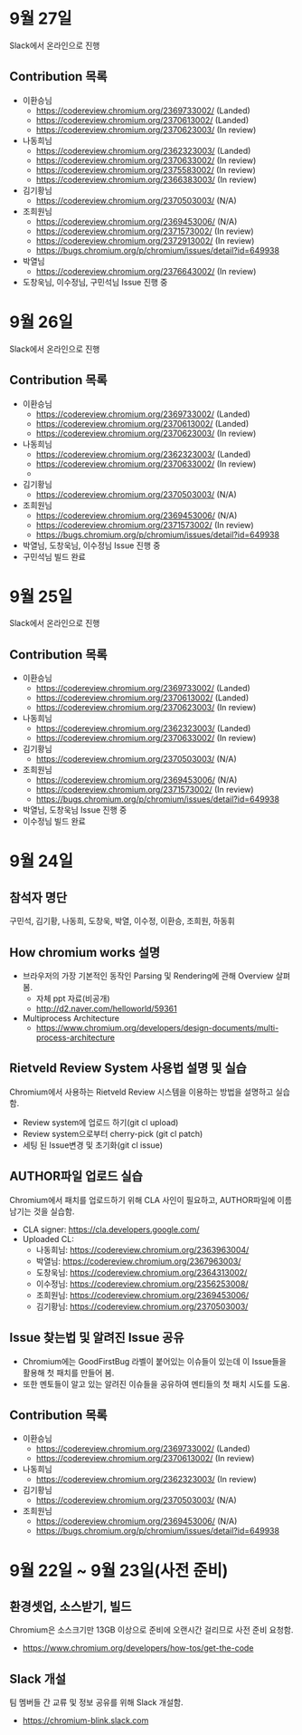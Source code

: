 # 9월 27일
Slack에서 온라인으로 진행
## Contribution 목록
* 이환승님
	- https://codereview.chromium.org/2369733002/ (Landed)
	- https://codereview.chromium.org/2370613002/ (Landed)
	- https://codereview.chromium.org/2370623003/ (In review)
* 나동희님
	- https://codereview.chromium.org/2362323003/ (Landed)
	- https://codereview.chromium.org/2370633002/ (In review)
	- https://codereview.chromium.org/2375583002/ (In review)
	- https://codereview.chromium.org/2366383003/ (In review)
* 김기황님
	- https://codereview.chromium.org/2370503003/ (N/A)
* 조희원님
	- https://codereview.chromium.org/2369453006/ (N/A)
	- https://codereview.chromium.org/2371573002/ (In review)
	- https://codereview.chromium.org/2372913002/ (In review)
	- https://bugs.chromium.org/p/chromium/issues/detail?id=649938
* 박열님
	- https://codereview.chromium.org/2376643002/ (In review)
* 도창욱님, 이수정님, 구민석님 Issue 진행 중

# 9월 26일
Slack에서 온라인으로 진행
## Contribution 목록
* 이환승님
	- https://codereview.chromium.org/2369733002/ (Landed)
	- https://codereview.chromium.org/2370613002/ (Landed)
	- https://codereview.chromium.org/2370623003/ (In review)
* 나동희님
	- https://codereview.chromium.org/2362323003/ (Landed)
	- https://codereview.chromium.org/2370633002/ (In review)
	- 
* 김기황님
	- https://codereview.chromium.org/2370503003/ (N/A)
* 조희원님
	- https://codereview.chromium.org/2369453006/ (N/A)
	- https://codereview.chromium.org/2371573002/ (In review)
	- https://bugs.chromium.org/p/chromium/issues/detail?id=649938
* 박열님, 도창욱님, 이수정님 Issue 진행 중
* 구민석님 빌드 완료

# 9월 25일
Slack에서 온라인으로 진행
## Contribution 목록
* 이환승님
	- https://codereview.chromium.org/2369733002/ (Landed)
	- https://codereview.chromium.org/2370613002/ (Landed)
	- https://codereview.chromium.org/2370623003/ (In review)
* 나동희님
	- https://codereview.chromium.org/2362323003/ (Landed)
	- https://codereview.chromium.org/2370633002/ (In review)
* 김기황님
	- https://codereview.chromium.org/2370503003/ (N/A)
* 조희원님
	- https://codereview.chromium.org/2369453006/ (N/A)
	- https://codereview.chromium.org/2371573002/ (In review)
	- https://bugs.chromium.org/p/chromium/issues/detail?id=649938
* 박열님, 도창욱님 Issue 진행 중
* 이수정님 빌드 완료

# 9월 24일
## 참석자 명단
구민석, 김기황, 나동희, 도창욱, 박열, 이수정, 이환승, 조희원, 하동휘

## How chromium works 설명
* 브라우저의 가장 기본적인 동작인 Parsing 및 Rendering에 관해 Overview 살펴봄.
	- 자체 ppt 자료(비공개)
	- http://d2.naver.com/helloworld/59361
* Multiprocess Architecture
	- https://www.chromium.org/developers/design-documents/multi-process-architecture

## Rietveld Review System 사용법 설명 및 실습
Chromium에서 사용하는 Rietveld Review 시스템을 이용하는 방법을 설명하고 실습함.
* Review system에 업로드 하기(git cl upload)
* Review system으로부터 cherry-pick (git cl patch)
* 세팅 된 Issue변경 및 초기화(git cl issue)

## AUTHOR파일 업로드 실습
Chromium에서 패치를 업로드하기 위해 CLA 사인이 필요하고, AUTHOR파일에 이름 남기는 것을 실습함.
* CLA signer: https://cla.developers.google.com/
* Uploaded CL:
	- 나동희님: https://codereview.chromium.org/2363963004/
	- 박열님: https://codereview.chromium.org/2367963003/
	- 도창욱님: https://codereview.chromium.org/2364313002/
	- 이수정님: https://codereview.chromium.org/2356253008/
	- 조희원님: https://codereview.chromium.org/2369453006/
	- 김기황님: https://codereview.chromium.org/2370503003/

## Issue 찾는법 및 알려진 Issue 공유
* Chromium에는 GoodFirstBug 라벨이 붙어있는 이슈들이 있는데 이 Issue들을 활용해 첫 패치를 만들어 봄.
* 또한 멘토들이 알고 있는 알려진 이슈들을 공유하여 멘티들의 첫 패치 시도를 도움.

## Contribution 목록
* 이환승님
	- https://codereview.chromium.org/2369733002/ (Landed)
	- https://codereview.chromium.org/2370613002/ (In review)
* 나동희님
	- https://codereview.chromium.org/2362323003/ (In review)
* 김기황님
	- https://codereview.chromium.org/2370503003/ (N/A)
* 조희원님
	- https://codereview.chromium.org/2369453006/ (N/A)
	- https://bugs.chromium.org/p/chromium/issues/detail?id=649938

# 9월 22일 ~ 9월 23일(사전 준비)

## 환경셋업, 소스받기, 빌드
Chromium은 소스크기만 13GB 이상으로 준비에 오랜시간 걸리므로 사전 준비 요청함.
* https://www.chromium.org/developers/how-tos/get-the-code

## Slack 개설
팀 멤버들 간 교류 및 정보 공유를 위해 Slack 개설함.
* https://chromium-blink.slack.com
